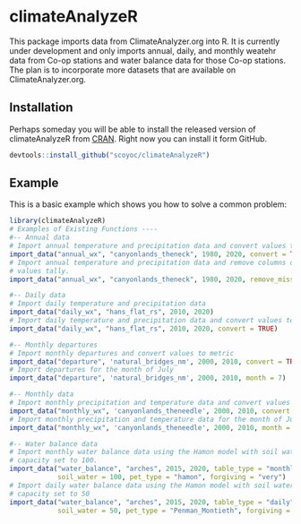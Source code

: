 # climateAnalyzeR

<!-- badges: start -->
<!-- badges: end -->

This package imports data from ClimateAnalyzer.org into R. It is currently 
under development and only imports annual, daily, and monthly weatehr data from 
Co-op stations and water balance data for those Co-op stations. The plan is to 
incorporate more datasets that are available on ClimateAnalyzer.org.

## Installation

Perhaps someday you will be able to install the released version of 
climateAnalyzeR from [CRAN](https://CRAN.R-project.org). Right now you can 
install it form GitHub.

``` r
devtools::install_github("scoyoc/climateAnalyzeR")
```

## Example

This is a basic example which shows you how to solve a common problem:

``` r
library(climateAnalyzeR)
# Examples of Existing Functions ----
#-- Annual data
# Import annual temperature and precipitation data and convert values to metric
import_data("annual_wx", "canyonlands_theneck", 1980, 2020, convert = TRUE)
# Import annual temperature and precipitation data and remove columns of missing
# values tally.
import_data("annual_wx", "canyonlands_theneck", 1980, 2020, remove_missing = FALSE)

#-- Daily data
# Import daily temperature and precipitation data
import_data("daily_wx", "hans_flat_rs", 2010, 2020)
# Import daily temperature and precipitation data and convert values to metric
import_data("daily_wx", "hans_flat_rs", 2010, 2020, convert = TRUE)

#-- Monthly departures
# Import monthly departures and convert values to metric
import_data("departure", 'natural_bridges_nm', 2000, 2010, convert = TRUE)
# Import departures for the month of July
import_data("departure", 'natural_bridges_nm', 2000, 2010, month = 7)

#-- Monthly data
# Import monthly precipitation and temperature data and convert values to metric
import_data("monthly_wx", 'canyonlands_theneedle', 2000, 2010, convert = TRUE)
# Import monthly precipitation and temperature data for the month of June
import_data("monthly_wx", 'canyonlands_theneedle', 2000, 2010, month = 6)

#-- Water balance data
# Import monthly water balance data using the Hamon model with soil water
# capacity set to 100.
import_data("water_balance", "arches", 2015, 2020, table_type = "monthly",
            soil_water = 100, pet_type = "hamon", forgiving = "very")
# Import daily water balance data using the Hamon model with soil water
# capacity set to 50
import_data("water_balance", "arches", 2015, 2020, table_type = "daily",
            soil_water = 50, pet_type = "Penman_Montieth", forgiving = "very")
```

